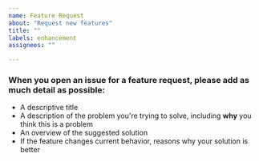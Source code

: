 ```yaml
---
name: Feature Request
about: "Request new features"
title: ""
labels: enhancement
assignees: ""

---
```


### When you open an issue for a feature request, please add as much detail as possible:

* A descriptive title
* A description of the problem you're trying to solve, including **why** you think this is a problem
* An overview of the suggested solution
* If the feature changes current behavior, reasons why your solution is better
